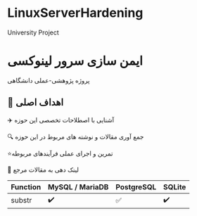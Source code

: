 # LinuxServerHardening
University Project

# ایمن سازی سرور لینوکسی
پروژه پژوهشی-عملی دانشگاهی



## 🚀 اهداف اصلی

✈️ آشنایی با اصطلاحات تخصصی این حوزه

🔍 جمع آوری مقالات و نوشته های مربوط در این حوزه

⭐تمرین و اجرای عملی فرآیندهای مربوطه

🔄 لینک دهی به مقالات مرجع

Function | MySQL / MariaDB | PostgreSQL | SQLite
:------------ | :-------------| :-------------| :-------------
substr | :heavy_check_mark: |  :white_check_mark: | :heavy_check_mark:
